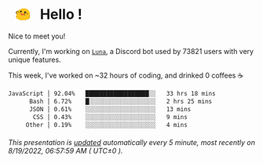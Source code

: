 <h1>   <img src="./spoinky.gif" style="vertical-align:middle;" width="30px">   Hello ! </h1>

Nice to meet you!

Currently, I'm working on <a href='https://github.com/Asgarrrr/Luna'>`Luna`</a>, a Discord bot used by 73821 users with very unique features.

This week, I've worked on ~32 hours of coding, and drinked 0 coffees ☕

```
JavaScript │ 92.04%   ██████████████████░░   33 hrs 18 mins
      Bash │ 6.72%    █░░░░░░░░░░░░░░░░░░░   2 hrs 25 mins
      JSON │ 0.61%    ░░░░░░░░░░░░░░░░░░░░   13 mins
       CSS │ 0.43%    ░░░░░░░░░░░░░░░░░░░░   9 mins
     Other │ 0.19%    ░░░░░░░░░░░░░░░░░░░░   4 mins
```

###### This presentation is [updated](https://github.com/Asgarrrr) automatically every 5 minute, most recently on 8/19/2022, 06:57:59 AM ( UTC±0 ).
